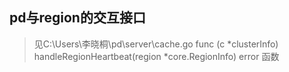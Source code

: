 ## pd与region的交互接口

> 见C:\Users\李晓桐\pd\server\cache.go func (c *clusterInfo) handleRegionHeartbeat(region *core.RegionInfo) error 函数